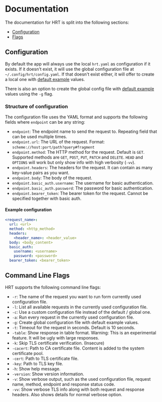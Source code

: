 # Documentation

The documentation for HRT is split into the following sections:

- [Configuration](#configuration)
- [Flags](#command-line-flags)

## Configuration

By default the app will always use the local `hrt.yaml` as configuration if it exists.
If it doesn't exist, it will use the global configuration file at `~/.config/hrt/config.yaml`.
If that doesn't exist either, it will offer to create a local one with [default example](cmd/hrt/example_config.yaml) values.

There is also an option to create the global config file with [default example](cmd/hrt/example_config.yaml) values using the `-g` flag.

### Structure of configuration

The configuration file uses the YAML format and supports the following fields where `endpoint` can be any string:

- `endpoint`: The endpoint name to send the request to. Repeating field that can be used multiple times.
- `endpoint.url`: The URL of the request. Format: `scheme://host:port/path?query#fragment`
- `endpoint.method`: The HTTP method for the request. Default is `GET`. Supported methods are `GET`, `POST`, `PUT`, `PATCH` and `DELETE`. `HEAD` and `OPTIONS` will work but only show info with high verbosity (`-vv`).
- `endpoint.headers`: The headers for the request. It can contain as many key-value pairs as you want.
- `endpoint.body`: The body of the request.
- `endpoint.basic_auth.username`: The username for basic authentication.
- `endpoint.basic_auth.password`: The password for basic authentication.
- `endpoint.bearer_token`: The bearer token for the request. Cannot be specified together with basic auth.

#### Example configuration

```yaml
<request_name>:
  url: <url>
  method: <http_method>
  headers:
    <header_name>: <header_value>
  body: <body_content>
  basic_auth:
    username: <username>
    password: <password>
  bearer_token: <bearer_token>
```

## Command Line Flags

HRT supports the following command line flags:

- `-r`: The name of the request you want to run form currently used configuration file.
- `-l`: List all available requests in the currently used configuration file.
- `-c`: Use a custom configuration file instead of the default / global one.
- `-a`: Run every request in the currently used configuration file.
- `-g`: Create global configuration file with default example values.
- `-t`: Timeout for the request in seconds. Default is 10 seconds.
- `-table`: Show response in table format. Warning: This is an experimental feature. It will be ugly with large responses.
- `-k`: Skip TLS certificate verification. (Insecure)
- `-cacert`: Path to CA certificate file. Content is added to the system certificate pool.
- `-cert`: Path to TLS certificate file.
- `-key`: Path to TLS key file.
- `-h`: Show help message.
- `-version`: Show version information.
- `-v`: Show verbose output, such as the used configuration file, request name, method, endpoint and response status code.
- `-vv`: Show verbose TLS info along with both request and response headers. Also shows details for normal verbose option.
